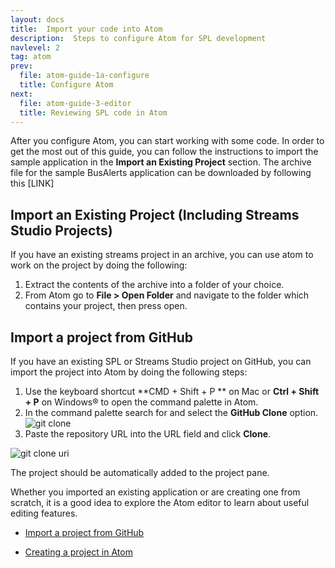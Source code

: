 ```yaml
---
layout: docs
title:  Import your code into Atom
description:  Steps to configure Atom for SPL development
navlevel: 2
tag: atom
prev:
  file: atom-guide-1a-configure
  title: Configure Atom
next:
  file: atom-guide-3-editor
  title: Reviewing SPL code in Atom
---
```


After you configure Atom, you can start working with some code. In order to get the most out of this guide, you can follow the instructions to import the sample application in the **Import an Existing Project** section. The archive file for the sample BusAlerts application can be downloaded by following this \[LINK\]

Import an Existing Project (Including Streams Studio Projects)
--------------------------

If you have an existing streams project in an archive, you can use atom to work on the project by doing the following:

1. Extract the contents of the archive into a folder of your choice.
2. From Atom go to **File > Open Folder** and navigate to the folder which contains your project, then press open.

Import a project from GitHub
----------------------------
If you have an existing SPL or Streams Studio project on GitHub, you can import the project into Atom by doing the following steps:
1. Use the keyboard shortcut **CMD + Shift + P ** on Mac or **Ctrl + Shift + P** on Windows&reg; to open the command palette in Atom.
2. In the command palette search for and select the **GitHub Clone** option.
    ![git clone](/streamsx.documentation/images/atom/jpg/githubclone.jpg)
3. Paste the repository URL into the URL field and click **Clone**.

 ![git clone uri](/streamsx.documentation/images/atom/jpg/github-clone-uri.jpg)

The project should be automatically added to the project pane.


Whether you imported an existing application or are creating one from
scratch, it is a good idea to explore the Atom editor to learn about
useful editing features.
- [Import a project from GitHub](/streamsx.documentation/docs/spl/atom/atom-guide-2-import-code/#import-a-project-from-github)

- [Creating a project in Atom](/streamsx.documentation/docs/spl/atom/atom-guide-2-import-code/#creating-a-new-project)
